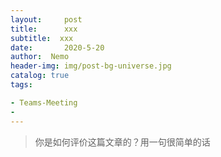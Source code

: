```yaml
---
layout:     post
title:      xxx
subtitle:  xxx
date:       2020-5-20
author:  Nemo
header-img: img/post-bg-universe.jpg
catalog: true
tags:

- Teams-Meeting
- 
---
```


> 你是如何评价这篇文章的？用一句很简单的话







